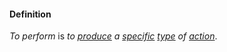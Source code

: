 #### Definition

*To perform* is *to [produce](https://github.com/gcassel/Modular-Organization-Terminology/blob/master/terms/produce.md) a [specific](https://github.com/gcassel/Modular-Organization-Terminology/blob/master/terms/specific.md) [type](https://github.com/gcassel/Modular-Organization-Terminology/blob/master/terms/type.md) of [action](https://github.com/gcassel/Modular-Organization-Terminology/blob/master/terms/act.md)*.
